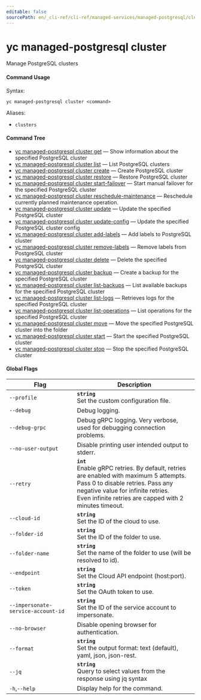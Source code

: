 ```yaml
---
editable: false
sourcePath: en/_cli-ref/cli-ref/managed-services/managed-postgresql/cluster/index.md
---
```


# yc managed-postgresql cluster

Manage PostgreSQL clusters

#### Command Usage

Syntax: 

`yc managed-postgresql cluster <command>`

Aliases: 

- `clusters`

#### Command Tree

- [yc managed-postgresql cluster get](get.md) — Show information about the specified PostgreSQL cluster
- [yc managed-postgresql cluster list](list.md) — List PostgreSQL clusters
- [yc managed-postgresql cluster create](create.md) — Create PostgreSQL cluster
- [yc managed-postgresql cluster restore](restore.md) — Restore PostgreSQL cluster
- [yc managed-postgresql cluster start-failover](start-failover.md) — Start manual failover for the specified PostgreSQL cluster
- [yc managed-postgresql cluster reschedule-maintenance](reschedule-maintenance.md) — Reschedule currently planned maintenance operation.
- [yc managed-postgresql cluster update](update.md) — Update the specified PostgreSQL cluster
- [yc managed-postgresql cluster update-config](update-config.md) — Update the specified PostgreSQL cluster config
- [yc managed-postgresql cluster add-labels](add-labels.md) — Add labels to PostgreSQL cluster
- [yc managed-postgresql cluster remove-labels](remove-labels.md) — Remove labels from PostgreSQL cluster
- [yc managed-postgresql cluster delete](delete.md) — Delete the specified PostgreSQL cluster
- [yc managed-postgresql cluster backup](backup.md) — Create a backup for the specified PostgreSQL cluster
- [yc managed-postgresql cluster list-backups](list-backups.md) — List available backups for the specified PostgreSQL cluster
- [yc managed-postgresql cluster list-logs](list-logs.md) — Retrieves logs for the specified PostgreSQL cluster
- [yc managed-postgresql cluster list-operations](list-operations.md) — List operations for the specified PostgreSQL cluster
- [yc managed-postgresql cluster move](move.md) — Move the specified PostgreSQL cluster into the folder
- [yc managed-postgresql cluster start](start.md) — Start the specified PostgreSQL cluster
- [yc managed-postgresql cluster stop](stop.md) — Stop the specified PostgreSQL cluster

#### Global Flags

| Flag | Description |
|----|----|
|`--profile`|<b>`string`</b><br/>Set the custom configuration file.|
|`--debug`|Debug logging.|
|`--debug-grpc`|Debug gRPC logging. Very verbose, used for debugging connection problems.|
|`--no-user-output`|Disable printing user intended output to stderr.|
|`--retry`|<b>`int`</b><br/>Enable gRPC retries. By default, retries are enabled with maximum 5 attempts.<br/>Pass 0 to disable retries. Pass any negative value for infinite retries.<br/>Even infinite retries are capped with 2 minutes timeout.|
|`--cloud-id`|<b>`string`</b><br/>Set the ID of the cloud to use.|
|`--folder-id`|<b>`string`</b><br/>Set the ID of the folder to use.|
|`--folder-name`|<b>`string`</b><br/>Set the name of the folder to use (will be resolved to id).|
|`--endpoint`|<b>`string`</b><br/>Set the Cloud API endpoint (host:port).|
|`--token`|<b>`string`</b><br/>Set the OAuth token to use.|
|`--impersonate-service-account-id`|<b>`string`</b><br/>Set the ID of the service account to impersonate.|
|`--no-browser`|Disable opening browser for authentication.|
|`--format`|<b>`string`</b><br/>Set the output format: text (default), yaml, json, json-rest.|
|`--jq`|<b>`string`</b><br/>Query to select values from the response using jq syntax|
|`-h`,`--help`|Display help for the command.|

